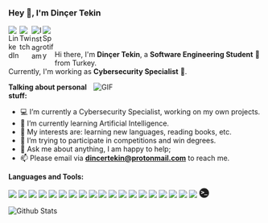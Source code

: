 ### Hey 👋, I'm Dinçer Tekin

<a href="https://www.linkedin.com/in/dincertekin/">
  <img align="left" alt="LinkedIn" width="22px" src="https://upload.wikimedia.org/wikipedia/commons/thumb/c/ca/LinkedIn_logo_initials.png/640px-LinkedIn_logo_initials.png" />
</a>
<a href="https://www.twitch.tv/dincertekin0">
  <img align="left" alt="Twitch" width="24px" src="https://www.freepnglogos.com/uploads/purple-twitch-logo-png-18.png" />
</a>
<a href="https://www.instagram.com/dincertekin0/">
  <img align="left" alt="Instagram" width="22px" src="https://i.imgur.com/c9bwrzB.png" />
</a>
<a href="https://open.spotify.com/user/jdeboer8-au">
  <img align="left" alt="Spotify" width="24px" src="https://upload.wikimedia.org/wikipedia/commons/7/75/Spotify_icon.png" />
</a>

<br />
<br />

Hi there, I'm **Dinçer Tekin**, a **Software Engineering Student** 🚀 from Turkey.<br>Currently, I'm working as **Cybersecurity Specialist** 💼. 

  <img width="335" align="right" alt="GIF" src="https://i.pinimg.com/originals/f3/53/03/f35303f94ccbdfe0325d7d23982ab74d.gif" />

**Talking about personal stuff:**

- 💻 I’m currently a Cybersecurity Specialist, working on my own projects.
- 🌱 I’m currently learning Artificial Intelligence.
- 🤔 My interests are: learning new languages, reading books, etc.
- 💼 I’m trying to participate in competitions and win degrees.
- 💬 Ask me about anything, I am happy to help;
- 📫 Please email via <b>dincertekin@protonmail.com</b> to reach me.


**Languages and Tools:**  

<code><img height="20" src="https://cdn.jsdelivr.net/gh/devicons/devicon/icons/tensorflow/tensorflow-original.svg"></code>
<code><img height="20" src="https://cdn.jsdelivr.net/gh/devicons/devicon/icons/python/python-original.svg"></code>
<code><img height="20" src="https://cdn.jsdelivr.net/gh/devicons/devicon/icons/javascript/javascript-original.svg"></code>
<code><img height="20" src="https://cdn.jsdelivr.net/gh/devicons/devicon/icons/java/java-original.svg"></code>
<code><img height="20" src="https://cdn.jsdelivr.net/gh/devicons/devicon/icons/php/php-original.svg"></code>
<code><img height="20" src="https://cdn.jsdelivr.net/gh/devicons/devicon/icons/vuejs/vuejs-original.svg"></code>
<code><img height="20" src="https://cdn.jsdelivr.net/gh/devicons/devicon/icons/react/react-original.svg"></code>
<code><img height="20" src="https://cdn.jsdelivr.net/gh/devicons/devicon/icons/nodejs/nodejs-original.svg"></code>
<code><img height="20" src="https://cdn.jsdelivr.net/gh/devicons/devicon/icons/cplusplus/cplusplus-original.svg"></code>
<code><img height="20" src="https://cdn.jsdelivr.net/gh/devicons/devicon/icons/csharp/csharp-original.svg"></code>
<code><img height="20" src="https://cdn.jsdelivr.net/gh/devicons/devicon/icons/flutter/flutter-original.svg"></code>
<code><img height="20" src="https://cdn.jsdelivr.net/gh/devicons/devicon/icons/mysql/mysql-original.svg"></code>
<code><img height="20" src="https://cdn.jsdelivr.net/gh/devicons/devicon/icons/postgresql/postgresql-original.svg"></code>
<code><img height="20" src="https://cdn.jsdelivr.net/gh/devicons/devicon/icons/mongodb/mongodb-original.svg"></code>
<code><img height="20" src="https://cdn.jsdelivr.net/gh/devicons/devicon/icons/firebase/firebase-plain.svg"></code>
<code><img height="20" src="https://cdn.jsdelivr.net/gh/devicons/devicon/icons/git/git-original.svg"></code>
<code><img height="20" src="https://cdn.jsdelivr.net/gh/devicons/devicon/icons/vscode/vscode-original.svg"></code>
<code><img height="20" src="https://cdn.jsdelivr.net/gh/devicons/devicon/icons/androidstudio/androidstudio-original.svg"></code>
<code><img height="20" src="https://cdn.jsdelivr.net/gh/devicons/devicon/icons/ubuntu/ubuntu-plain.svg"></code>
<code><img height="20" src="https://raw.githubusercontent.com/github/explore/80688e429a7d4ef2fca1e82350fe8e3517d3494d/topics/terminal/terminal.png"></code>

![Github Stats](https://github-readme-stats.vercel.app/api?username=dincertekin&show_icons=true&hide_border=true&theme=nord)<br>
